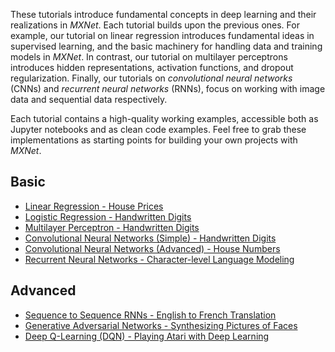 

These tutorials introduce fundamental concepts in deep learning
and their realizations in _MXNet_.
Each tutorial builds upon the previous ones.
For example, our tutorial on linear regression
introduces fundamental ideas in supervised learning,
and the basic machinery for handling data and training models in _MXNet_.
In contrast, our tutorial on multilayer perceptrons
introduces hidden representations, activation functions, and dropout regularization.
Finally, our tutorials on _convolutional neural networks_ (CNNs)
and _recurrent neural networks_ (RNNs),
focus on working with image data and sequential data respectively.

Each tutorial contains a high-quality working examples,
accessible both as Jupyter notebooks and as clean code examples.
Feel free to grab these implementations as starting points
for building your own projects with _MXNet_.

## Basic
* [Linear Regression - House Prices](http://mxnet.io)
* [Logistic Regression - Handwritten Digits](http://mxnet.io)
* [Multilayer Perceptron - Handwritten Digits](http://mxnet.io)
* [Convolutional Neural Networks (Simple) - Handwritten Digits](http://mxnet.io)
* [Convolutional Neural Networks (Advanced) - House Numbers](http://mxnet.io)
* [Recurrent Neural Networks - Character-level Language Modeling](http://mxnet.io)

## Advanced
* [Sequence to Sequence RNNs - English to French Translation](http://mxnet.io)
* [Generative Adversarial Networks - Synthesizing Pictures of Faces](http://mxnet.io)
* [Deep Q-Learning (DQN) - Playing Atari with Deep Learning](http://mxnet.io)
